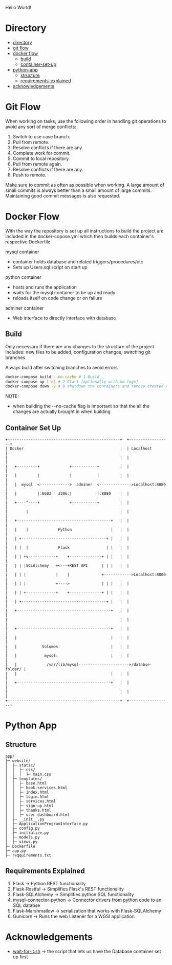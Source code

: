 Hello World!

# Directory

* [directory](https://github.com/TrClark3/comp_350_project#directory)
* [git flow](https://github.com/TrClark3/comp_350_project#git-flow)
* [docker flow](https://github.com/TrClark3/comp_350_project#docker-flow)
	* [build](https://github.com/TrClark3/comp_350_project#build)
	* [container-set-up](https://github.com/TrClark3/comp_350_project#container-set-up)
* [python-app](https://github.com/TrClark3/comp_350_project#python-app)
	* [structure](https://github.com/TrClark3/comp_350_project#structure)
	* [requirements-explained](https://github.com/TrClark3/comp_350_project#requirements-explained)
* [acknowledgements](https://github.com/TrClark3/comp_350_project#acknowledgements)

# Git Flow
When working on tasks, use the following order in handling git operations to avoid any sort of merge conflicts:

1. Switch to use case branch.
2. Pull from remote.
3. Resolve conflicts if there are any.
4. Complete work for commit.
5. Commit to local repository.
6. Pull from remote again.
7. Resolve conflicts if there are any.
8. Push to remote.

Make sure to commit as often as possible when working. A large amount of small commits is always better than a small amount of large commits. Maintaining good commit messages is also requested.


# Docker Flow

With the way the repository is set up all instructions to build the project are included in the docker-copose.yml which then builds each container's respective Dockerfile 


mysql container
- container holds database and related triggers/procedures/etc
- Sets up Users.sql script on start up


python container  
- hosts and runs the application
- waits for the mysql container to be up and ready
- reloads itself on code change or on failure 


adminer container
- Web interface to directly interface with database

## Build
Only necessary if there are any changes to the structure of the project includes: new files to be added, configuration changes, switching git branches. 

Always build after switching branches to avoid errors

``` bash
docker-compose build --no-cache # 1 Build
docker-compose up [-d] # 2 Start [optionally with no logs]
docker-compose down -v # 6 shutdown the containers and remove created volumes
```
NOTE: 
* when building the --no-cache flag is important so that the all the changes are actually brought in when building

## Container Set Up

```ascii
+-------------------------------------------------+  +------------------+
| Docker                                          |  | Localhost        |
|                                                 |  |                  |
|   +---------+             +-----------+         |  |                  |
|   |         |             |           |         |  |                  |
|   |  mysql  <------------->  adminer  <-------------->Localhost:8080  |
|   |         |:6603   3306:|           |:8080    |  |                  |
|   +----^----+             +-----------+         |  |                  |
|        |                                        |  |                  |
|   +-----------------------------------------+   |  |                  |
|   |    |             Python                 |   |  |                  |
|   | +-------------------------------------+ |   |  |                  |
|   | |  |             Flask                | |   |  |                  |
|   | | +v------------+    +--------------+ | |   |  |                  |
|   | | |SQLAlchemy   +<---+REST API      | | |   |  |                  |
|   | | |             |    |              +------------>Localhost:8000  |
|   | | |             +---->              | | |   |  |                  |
|   | | +-------------+    +--------------+ | |   |  |                  |
|   | +-------------------------------------+ |   |  |                  |
|   +-----------------------------------------+   |  |                  |
|                                                 |  |                  |
|   +-----------------------------------------+   |  |                  |
|   |                                         |   |  |                  |
|   |           Volumes                       |   |  |                  |
|   |            mysql:                       |   |  |                  |
|   |             /var/lib/mysql---------------------->/databse-folder/ |
|   |                                         |   |  |                  |
|   +-----------------------------------------+   |  |                  |
|                                                 |  |                  |
+-------------------------------------------------+  +------------------+

```

# Python App

## Structure

```ascii
app/
├─ website/
│  ├─ static/
│  │  ├─ css/
│  │  │  ├─ main.css
│  ├─ templates/
│  │  ├─ base.html
│  │  ├─ book-services.html
│  │  ├─ index.html
│  │  ├─ login.html
│  │  ├─ services.html
│  │  ├─ sign-up.html
│  │  ├─ thanks.html
│  │  ├─ user-dashboard.html
│  ├─ __init__.py
│  ├─ ApplicationProgramInterface.py
│  ├─ config.py
│  ├─ initialize.py
│  ├─ models.py
│  ├─ views.py
├─ Dockerfile
├─ app.py
├─ reqquirements.txt

```


## Requirements Explained
1. Flask -> Python REST functionality
2. Flask-Restful -> Simplifies Flask's REST functionality
3. Flask-SQLAlchemy -> Simplifies python SQL functionality 
4. mysql-connector-python -> Connector drivers from python code to an SQL databse
5. Flask-Marshmallow -> serialization that works with Flask-SQLAlchemy  
6. Gunicorn -> Runs the web Listener for a WGSI application

# Acknowledgements 
* [wait-for-it.sh](https://github.com/vishnubob/wait-for-it) -> the script that lets us have the Database container set up first
